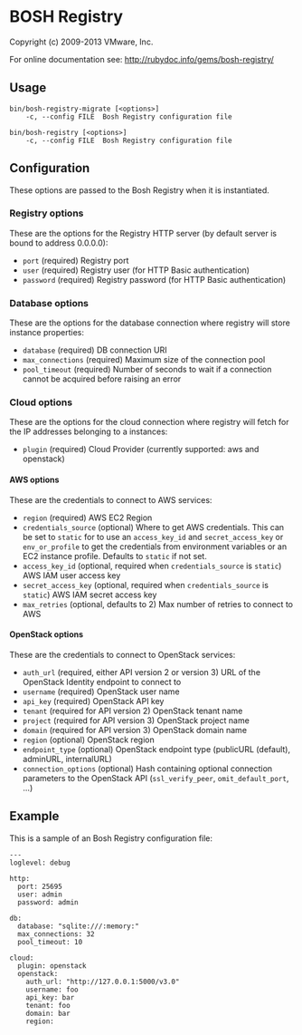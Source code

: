 # BOSH Registry
Copyright (c) 2009-2013 VMware, Inc.

For online documentation see: http://rubydoc.info/gems/bosh-registry/

## Usage

    bin/bosh-registry-migrate [<options>]
        -c, --config FILE  Bosh Registry configuration file

    bin/bosh-registry [<options>]
        -c, --config FILE  Bosh Registry configuration file

## Configuration

These options are passed to the Bosh Registry when it is instantiated.

### Registry options

These are the options for the Registry HTTP server (by default server is
bound to address 0.0.0.0):

* `port` (required)
  Registry port
* `user` (required)
  Registry user (for HTTP Basic authentication)
* `password` (required)
  Registry password (for HTTP Basic authentication)

### Database options

These are the options for the database connection where registry will store
instance properties:

* `database` (required)
  DB connection URI
* `max_connections` (required)
  Maximum size of the connection pool
* `pool_timeout` (required)
  Number of seconds to wait if a connection cannot be acquired before
  raising an error

### Cloud options

These are the options for the cloud connection where registry will fetch for
the IP addresses belonging to a instances:

* `plugin` (required)
  Cloud Provider (currently supported: aws and openstack)

#### AWS options

These are the credentials to connect to AWS services:

* `region` (required)
  AWS EC2 Region
* `credentials_source` (optional)
  Where to get AWS credentials. This can be set to `static` for to use an `access_key_id` and `secret_access_key` or `env_or_profile` to get the credentials from environment variables or an EC2 instance profile. Defaults to `static` if not set.
* `access_key_id` (optional, required when `credentials_source` is `static`)
  AWS IAM user access key
* `secret_access_key` (optional, required when `credentials_source` is `static`)
  AWS IAM secret access key
* `max_retries` (optional, defaults to 2)
  Max number of retries to connect to AWS

#### OpenStack options

These are the credentials to connect to OpenStack services:

* `auth_url` (required, either API version 2 or version 3)
  URL of the OpenStack Identity endpoint to connect to
* `username` (required)
  OpenStack user name
* `api_key` (required)
  OpenStack API key
* `tenant` (required for API version 2)
  OpenStack tenant name
* `project` (required for API version 3)
  OpenStack project name
* `domain` (required for API version 3)
  OpenStack domain name
* `region` (optional)
  OpenStack region
* `endpoint_type` (optional)
  OpenStack endpoint type (publicURL (default), adminURL, internalURL)
* `connection_options` (optional)
  Hash containing optional connection parameters to the OpenStack API (`ssl_verify_peer`, `omit_default_port`, ...)

## Example

This is a sample of an Bosh Registry configuration file:

    ---
    loglevel: debug

    http:
      port: 25695
      user: admin
      password: admin

    db:
      database: "sqlite:///:memory:"
      max_connections: 32
      pool_timeout: 10

    cloud:
      plugin: openstack
      openstack:
        auth_url: "http://127.0.0.1:5000/v3.0"
        username: foo
        api_key: bar
        tenant: foo
        domain: bar
        region:
